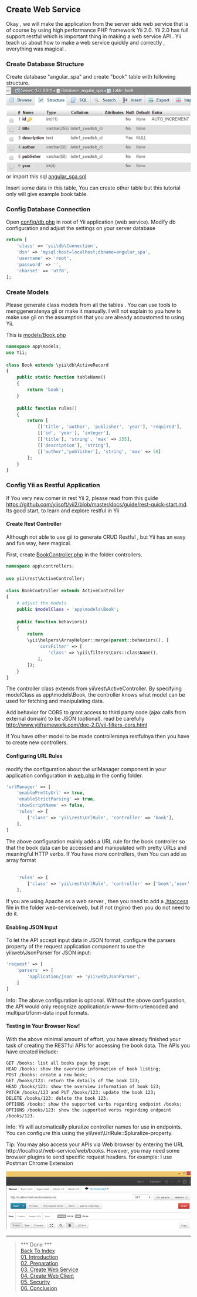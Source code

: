 ## Create Web Service

Okay , we will make the application from the server side web service that is of course by using high performance PHP framework Yii 2.0. Yii 2.0 has full support restful which is important thing in making a web service API . Yii teach us about how to make a web service quickly and correctly , everything was magical .

### Create Database Structure
Create database "angular_spa" and create "book" table with following structure.<br>
![](images/dbstructure.png)<br>
or import this sql [angular_spa.sql](../web-service/angular_spa.sql)

Insert some data in this table, You can create other table but this tutorial only will give example book table.

### Config Database Connection
Open [config/db.php](../web-service/config/db.php) in root of Yii application (web service). Modify db configuration and adjust the settings on your server database

```php
return [
    'class' => 'yii\db\Connection',
    'dsn' => 'mysql:host=localhost;dbname=angular_spa',
    'username' => 'root',
    'password' => '',
    'charset' => 'utf8',
];
```

### Create Models
Please generate class models from all the tables . You can use tools to menggeneratenya gii or make it manually. I will not explain to you how to make use gii on the assumption that you are already accustomed to using Yii.

This is [models/Book.php](../web-service/models/Book.php) 
```php
namespace app\models;
use Yii;

class Book extends \yii\db\ActiveRecord
{
    public static function tableName()
    {
        return 'book';
    }

    public function rules()
    {
        return [
            [['title', 'author', 'publisher', 'year'], 'required'],
            [['id', 'year'], 'integer'],            
            [['title'], 'string', 'max' => 255],
            [['description'], 'string'],
            [['author','publisher'], 'string', 'max' => 50]
        ];
    }
}
```

### Config Yii as Restful Application
If You very new comer in rest Yii 2, please read from this guide https://github.com/yiisoft/yii2/blob/master/docs/guide/rest-quick-start.md. Its good start, to learn and explore restful in Yii

#### Create Rest Controller
Although not able to use gii to generate CRUD Restful , but Yii has an easy and fun way, here magical.

First, create [BookController.php](../web-service/controllers/BookController.php)  in the folder controllers. 
 
```php
namespace app\controllers;

use yii\rest\ActiveController;

class BookController extends ActiveController
{
    # adjust the models
    public $modelClass = 'app\models\Book';
    
    public function behaviors()
    {
        return 
        \yii\helpers\ArrayHelper::merge(parent::behaviors(), [
            'corsFilter' => [
                'class' => \yii\filters\Cors::className(),
            ],
        ]);
    }
}
```
The controller class extends from yii\rest\ActiveController. By specifying modelClass as app\models\Book, the controller knows what model can be used for fetching and manipulating data.

Add behavior for CORS to grant access to third party code (ajax calls from external domain) to be JSON (optional). read be carefully http://www.yiiframework.com/doc-2.0/yii-filters-cors.html

If You have other model to be made controllersnya restfulnya then you have to create new controllers.

#### Configuring URL Rules
modify the configuration about the urlManager component in your application configuration in [web.php](../web-service/config/web.php) in the config folder. 

```php
'urlManager' => [
    'enablePrettyUrl' => true,
    'enableStrictParsing' => true,
    'showScriptName' => false,
    'rules' => [
        ['class' => 'yii\rest\UrlRule', 'controller' => 'book'],
    ],
]
```
The above configuration mainly adds a URL rule for the book controller so that the book data can be accessed and manipulated with pretty URLs and meaningful HTTP verbs. If You have more controllers, then You can add as array format
```php

    'rules' => [
        ['class' => 'yii\rest\UrlRule', 'controller' => ['book','user','employee','etc']],
    ],
```
If you are using Apache as a web server , then you need to add a [.htaccess](../web-service/web/.htaccess) file in the folder web-service/web, but if not (nginx) then you do not need to do it.

#### Enabling JSON Input
To let the API accept input data in JSON format, configure the parsers property of the request application component to use the yii\web\JsonParser for JSON input:
```php
'request' => [
    'parsers' => [
        'application/json' => 'yii\web\JsonParser',
    ]
]
```
Info: The above configuration is optional. Without the above configuration, the API would only recognize application/x-www-form-urlencoded and multipart/form-data input formats.

#### Testing in Your Browser Now!
With the above minimal amount of effort, you have already finished your task of creating the RESTful APIs for accessing the book data. The APIs you have created include:

```
GET /books: list all books page by page;
HEAD /books: show the overview information of book listing;
POST /books: create a new book;
GET /books/123: return the details of the book 123;
HEAD /books/123: show the overview information of book 123;
PATCH /books/123 and PUT /books/123: update the book 123;
DELETE /books/123: delete the book 123;
OPTIONS /books: show the supported verbs regarding endpoint /books;
OPTIONS /books/123: show the supported verbs regarding endpoint /books/123.
```

Info: Yii will automatically pluralize controller names for use in endpoints. You can configure this using the yii\rest\UrlRule::$pluralize-property.

Tip: You may also access your APIs via Web browser by entering the URL http://localhost/web-service/web/books. However, you may need some browser plugins to send specific request headers. for example: I use Postman Chrome Extension

![](images/postman.png)

---

> *** Done ***<br>
> [Back To Index](index.md) <br>
> [01. Introduction](01-introduction.md) <br> 
> [02. Preparation](02-preparation.md) <br>
> [03. Create Web Service](03-create-web-service.md) <br>
> [04. Create Web Client](04-create-web-client.md) <br>
> [05. Security](05-security.md) <br>
> [06. Conclusion](06-conclusion.md) <br>
